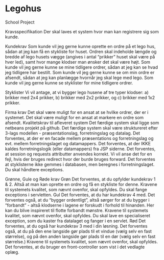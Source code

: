 # Legohus
School Project

Kravsspecifikation
Der skal laves et system hvor man kan registrere sig som kunde.

Kundekrav
  Som kunde vil jeg gerne kunne oprette en ordre på et lego hus, sådan at jeg kan få en stykliste for huset. Ordren skal indeholde længde og bredde af lego husets vægge (angives i antal “prikker” huset skal være på hver led), samt hvor mange klodser man ønsker det skal være højt.
  Som kunde vil jeg gerne kunne se mine tidligere ordrer, sådan at jeg kan se hvad jeg tidligere har bestilt.
  Som kunde vil jeg gerne kunne se om min ordre er afsendt, sådan at jeg kan planlægge hvornår jeg skal lege med lego.
  Som kunde vil jeg gerne kunne se styklister for mine tidligere ordrer.

Styklister
  Vi vil antage, at vi bygger lego husene af tre typer klodser: a) brikker med 2x4 prikker, b) brikker med 2x2 prikker, og c) brikker med 1x2 prikker.

Firma krav
  Det skal være muligt for en ansat at se hvilke ordrer, der er i systemet.
  Det skal være muligt for en ansat at markere en ordre som afsendt.
Kvalitetskrav til afleveret system
  Det færdige system skal ligge som netbeans projekt på github.
  Det færdige system skal være struktureret efter 3-lags modellen - præsentationslag, forretningslag og datalag.
  Det forventes, at der er en facade mellem præsentations og forretningslag og evt. mellem forretningslaget og datamappers.
  Det forventes, at der IKKE kaldes forretningslogik (eller datamappers) fra JSP siderne.
  Det forventes, at session og requests attributter anvendes korrekt.
  Vi vil anse det for en fejl, hvis der bruges redirect hvor der burde bruges forward.
  Det forventes at styklisterne ikke gemmes i databasen, men beregnes i forretningslaget.
  Du skal håndtere exceptions.

Grønne, Gule og Røde krav
  Grøn
    Det forventes, at du opfylder kundekrav 1 & 2. Altså at man kan oprette en ordre og få en stykliste for denne.
    Kravene til systemets kvalitet, som nævnt ovenfor, skal opfyldes.
    Du skal fange exceptions i servletten.
  Gul
    Det forventes, at du har kundekrav 4 med.
    Det forventes også, at du “bygger ordentligt”, altså sørger for at du bygger i “forbandt” - altså klodserne i lagene er forskudt i  forhold til hinanden. Her kan du blive inspireret til flotte forbandt mønstre.
    Kravene til systemets kvalitet, som nævnt ovenfor, skal opfyldes.
    Du skal lave en specialiseret exception, som du kaster fra datalaget og fanger i en servlet.
  Rød
    Det forventes, at du også har kundekrav 3 med i din løsning.
    Det forventes også, at du på den ene langside gør plads til et vindue (vælg selv en fast størrelse), og på den anden langside gør plads til en dør (vælg selv en fast størrelse.)
    Kravene til systemets kvalitet, som nævnt ovenfor, skal opfyldes.
    Det forventes, at du bruger en front-controller som vist i det vedlagte oplæg.
